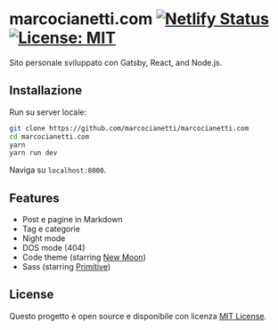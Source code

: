 # marcocianetti.com [![Netlify Status](https://api.netlify.com/api/v1/badges/0a51d0e9-f611-4dd8-887f-fc1889e68540/deploy-status)](https://app.netlify.com/sites/tania/deploys) [![License: MIT](https://img.shields.io/badge/License-MIT-blue.svg)](https://opensource.org/licenses/MIT)

Sito personale sviluppato con Gatsby, React, and Node.js.

## Installazione

Run su server locale:

```bash
git clone https://github.com/marcocianetti/marcocianetti.com
cd marcocianetti.com
yarn
yarn run dev
```

Naviga su `localhost:8000`.

## Features

- Post e pagine in Markdown
- Tag e categorie
- Night mode
- DOS mode (404)
- Code theme (starring [New Moon](https://taniarascia.github.io/new-moon))
- Sass (starring [Primitive](https://taniarascia.github.io/primitive))

## License

Questo progetto è open source e disponibile con licenza [MIT License](LICENSE).
